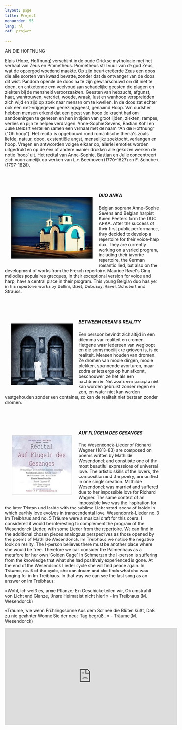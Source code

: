 ```yaml
---
layout: page
title: Project
menuorder: 55
lang: nl
ref: project

---
```

AN DIE HOFFNUNG

Elpis (Hope, Hoffnung) verschijnt in de oude Griekse mythologie met het verhaal van Zeus en Prometheus. Prometheus stal vuur van de god Zeus, wat de oppergod woedend maakte. Op zijn beurt creëerde Zeus een doos die alle soorten van kwaad bevatte, zonder dat de ontvanger van de doos dit wist. Pandora opende de doos na te zijn gewaarschuwd om dit niet te doen, en ontketende een veelvoud aan schadelijke geesten die plagen en ziekten bij de mensheid veroorzaakten. Geesten van hebzucht, afgunst, haat, wantrouwen, verdriet, woede, wraak, lust en wanhoop verspreidden zich wijd en zijd op zoek naar mensen om te kwellen. In de doos zat echter ook een niet-vrijgegeven genezingsgeest, genaamd Hoop. 
Van oudsher hebben mensen erkend dat een geest van hoop de kracht had om aandoeningen te genezen en hen in tijden van groot lijden, ziekten, rampen, verlies en pijn te helpen verdragen. Anne-Sophie Sevens, Bastian Kohl en Julie Delbart vertellen samen een verhaal met de naam "An die Hoffnung" ("Oh hoop"). Het recital is opgebouwd rond romantische thema's zoals liefde, natuur, dood, existentiële angst, menselijke zoektocht, verlangen en hoop. Vragen en antwoorden volgen elkaar op, allerlei emoties worden uitgedrukt en op de één of andere manier drukken alle gekozen werken de notie ‘hoop’ uit. Het recital van Anne-Sophie, Bastian en Julie concentreert zich voornamelijk op werken van L.v. Beethoven (1770-1827) en F. Schubert (1797-1828).

&nbsp;

&nbsp;

<img style="float: left; padding: 20px" src="/assets/eglise.jpg"> 

##### DUO ANKA 

Belgian soprano Anne-Sophie Sevens and Belgian harpist Karen Peeters form the DUO ANKA. After the success of their first public performance, they decided to develop a repertoire for their voice-harp duo. They are currently working on a varied program, including their favorite repertoire, the German romantic lied, but also on the development of works from the French repertoire.
Maurice Ravel's Cinq mélodies populaires grecques, in their exceptional version for voice and harp, have a central place in their program. This young Belgian duo has yet in his repertoire works by Bellini, Bizet, Debussy, Ravel, Schubert and Strauss. 

&nbsp;

&nbsp;

<img style="float: left; padding: 20px" src="/assets/dream.jpg"> 

##### BETWEEM DREAM & REALITY 

Een persoon bevindt zich altijd in een dilemma van realiteit en dromen. Hetgene waar iedereen van wegloopt en die soms moeilijk te geloven is, is de realiteit. Mensen houden van dromen. Ze dromen van mooie dingen, mooie plekken, spannende avonturen, maar zodra er iets ergs op hun afkomt, beschouwen ze het als een nachtmerrie. Net zoals een paraplu niet kan worden gebruikt zonder regen en zon, en water niet kan worden vastgehouden zonder een container, zo kan de realiteit niet bestaan zonder dromen.

&nbsp;

&nbsp;

<img style="float: left; padding: 20px" src="/assets/afficheke.jpg"> 

##### AUF FLÜGELN DES GESANGES

The Wesendonck-Lieder of Richard Wagner (1813-83) are composed on poems written by Mathilde Wesendonck and constitute one of the most beautiful expressions of universal love. The artistic skills of the lovers, the composition and the poetry, are unified in one single creation. Mathilde Wesendonck was married and suffered due to her impossible love for Richard Wagner. The same context of an impossible love was the inspiration for the later Tristan und Isolde with the sublime Liebenstod-scene of Isolde in which earthly love evolves in transcendental love. Wesendonck-Lieder no. 3 Im Treibhaus and no. 5 Träume were a musical draft for this opera. I considered it would be interesting to complement the program of the Wesendonck Lieder, with some Lieder from the repertoire. We can find in the additional chosen pieces analogous perspectives as those opened by the poems of Mathilde Wesendonck. Im Treibhaus we notice the negative look on reality. The I-person believes there must be another place where she would be free. Therefore we can consider the Palmenhaus as a metafore for her own ‘Golden Cage’. In Schmerzen the I-person is suffering from the knowledge that what she had positively experienced is gone. At the end of the Wesendonck Lieder cycle she will find peace again. In Träume, no. 5 of the cycle, she can dream and she finds what she was longing for in Im Treibhaus. In that way we can see the last song as an answer on Im Treibhaus:

«Wohl, ich weiß es, arme Pflanze; Ein Geschicke teilen wir, Ob umstrahlt von Licht und Glanze, Unsre Heimat ist nicht hier! » - Im Treibhaus (M. Wesendonck)

«Träume, wie wenn Frühlingssonne Aus dem Schnee die Blüten küßt, Daß zu nie geahnter Wonne Sie der neue Tag begrüßt. » - Träume (M. Wesendonck)

<iframe width="560" height="315" src="https://www.youtube.com/embed/0LKgizd9ac4?rel=0" frameborder="0" allowfullscreen></iframe>




